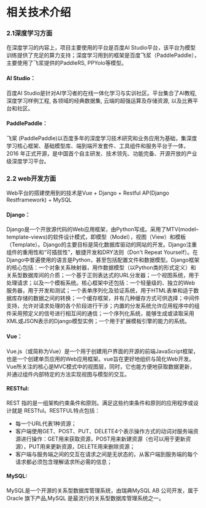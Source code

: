 # 相关技术介绍

### 2.1深度学习方面

在深度学习的内容上，项目主要使用的平台是百度AI Studio平台，该平台为模型训练提供了充足的算力支持；深度学习用到的框架是百度飞浆（PaddlePaddle），主要使用了飞浆提供的PaddleRS, PPYolo等模型。

#### **AI Studio：** <a href="#ai-studio" id="ai-studio"></a>

百度AI Studio是针对AI学习者的在线一体化学习与实训社区。平台集合了AI教程, 深度学习样例工程, 各领域的经典数据集, 云端的超强运算及存储资源, 以及比赛平台和社区。

#### **PaddlePaddle：** <a href="#paddlepaddle" id="paddlepaddle"></a>

飞桨 (PaddlePaddle)以百度多年的深度学习技术研究和业务应用为基础，集深度学习核心框架、基础模型库、端到端开发套件、工具组件和服务平台于一体，2016 年正式开源，是中国首个自主研发、技术领先、功能完备、开源开放的产业级深度学习平台。

### **2.2 web开发方面** <a href="#22web-kai-fa-fang-mian" id="22web-kai-fa-fang-mian"></a>

Web平台的搭建使用到的技术是Vue + Django + Restful AP(Django Restframework) + MySQL

#### **Django：** <a href="#django" id="django"></a>

Django是一个开放源代码的Web应用框架，由Python写成。采用了MTV(model–template–views)的软件设计模式，即模型（Model），视图（View）和模板（Template）。Django的主要目标是简化数据库驱动的网站的开发。Django注重组件的重用性和“可插拔性”，敏捷开发和DRY法则（Don't Repeat Yourself）。在Django中普遍使用的语言是Python，甚至包括配置文件和数据模型。Django框架的核心包括：一个对象关系映射器，用作数据模型（以Python类的形式定义）和关系型数据库间的介质；一个基于正则表达式的URL分发器；一个视图系统，用于处理请求；以及一个模板系统。核心框架中还包括：一个轻量级的、独立的Web服务器，用于开发和测试；一个表单序列化及验证系统，用于HTML表单和适于数据库存储的数据之间的转换；一个缓存框架，并有几种缓存方式可供选择；中间件支持，允许对请求处理的各个阶段进行干涉；内置的分发系统允许应用程序中的组件采用预定义的信号进行相互间的通信；一个序列化系统，能够生成或读取采用XML或JSON表示的Django模型实例；一个用于扩展模板引擎的能力的系统。

#### **Vue：** <a href="#vue" id="vue"></a>

Vue.js（或简称为Vue）是一个用于创建用户界面的开源的前端JavaScript框架，也是一个创建单页应用的Web应用框架。vue旨在更好地组织与简化Web开发。Vue所关注的核心是MVC模式中的视图层，同时，它也能方便地获取数据更新，并通过组件内部特定的方法实现视图与模型的交互。

#### **RESTful:** <a href="#restful" id="restful"></a>

REST 指的是一组架构约束条件和原则。满足这些约束条件和原则的应用程序或设计就是 RESTful。RESTFUL特点包括：

* 每一个URL代表1种资源；
* 客户端使用GET、POST、PUT、DELETE4个表示操作方式的动词对服务端资源进行操作：GET用来获取资源，POST用来新建资源（也可以用于更新资源），PUT用来更新资源，DELETE用来删除资源；
* 客户端与服务端之间的交互在请求之间是无状态的，从客户端到服务端的每个请求都必须包含理解请求所必需的信息；

#### **MySQL:** <a href="#mysql" id="mysql"></a>

MySQL是一个开源的关系型数据库管理系统，由瑞典MySQL AB 公司开发，属于 Oracle 旗下产品,MySQL 是最流行的关系型数据库管理系统之一。
